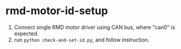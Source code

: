 # rmd-motor-id-setup
1. Connect single RMD motor driver using CAN bus, where "can0" is expected.
2. run `python check-and-set-id.py`, and follow instruction.
